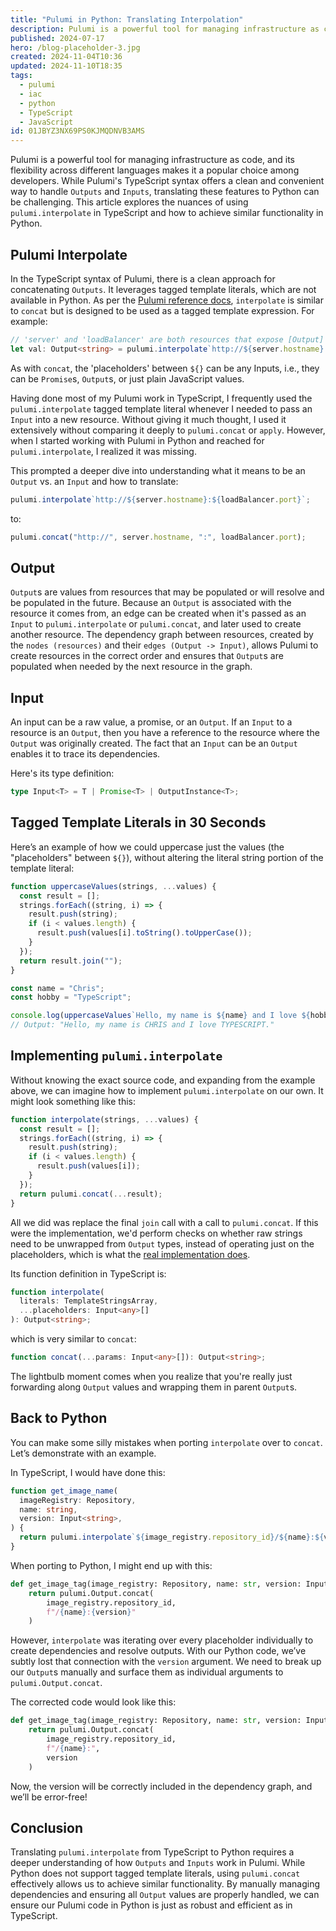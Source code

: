 ```yaml
---
title: "Pulumi in Python: Translating Interpolation"
description: Pulumi is a powerful tool for managing infrastructure as code, and its flexibility across different languages makes it a popular choice among developers. While Pulumi's TypeScript syntax offers a clean and convenient way to handle Outputs and Inputs`, translating these features to Python can be challenging. This article explores the nuances of using `pulumi.interpolate` in TypeScript and how to achieve similar functionality in Python.
published: 2024-07-17
hero: /blog-placeholder-3.jpg
created: 2024-11-04T10:36
updated: 2024-11-10T18:35
tags:
  - pulumi
  - iac
  - python
  - TypeScript
  - JavaScript
id: 01JBYZ3NX69PS0KJMQDNVB3AMS
---
```


Pulumi is a powerful tool for managing infrastructure as code, and its flexibility across different languages makes it a popular choice among developers. While Pulumi's TypeScript syntax offers a clean and convenient way to handle `Outputs` and `Inputs`, translating these features to Python can be challenging. This article explores the nuances of using `pulumi.interpolate` in TypeScript and how to achieve similar functionality in Python.

## Pulumi Interpolate

In the TypeScript syntax of Pulumi, there is a clean approach for concatenating `Outputs`. It leverages tagged template literals, which are not available in Python. As per the [Pulumi reference docs](https://www.pulumi.com/docs/reference/pkg/nodejs/pulumi/pulumi/functions/interpolate.html), `interpolate` is similar to `concat` but is designed to be used as a tagged template expression. For example:

```ts
// 'server' and 'loadBalancer' are both resources that expose [Output] properties.
let val: Output<string> = pulumi.interpolate`http://${server.hostname}:${loadBalancer.port}`;
```

As with `concat`, the 'placeholders' between `${}` can be any Inputs, i.e., they can be `Promise`s, `Output`s, or just plain JavaScript values.

Having done most of my Pulumi work in TypeScript, I frequently used the `pulumi.interpolate` tagged template literal whenever I needed to pass an `Input` into a new resource. Without giving it much thought, I used it extensively without comparing it deeply to `pulumi.concat` or `apply`. However, when I started working with Pulumi in Python and reached for `pulumi.interpolate`, I realized it was missing.

This prompted a deeper dive into understanding what it means to be an `Output` vs. an `Input` and how to translate:

```ts
pulumi.interpolate`http://${server.hostname}:${loadBalancer.port}`;
```

to:

```ts
pulumi.concat("http://", server.hostname, ":", loadBalancer.port);
```

## Output

`Output`s are values from resources that may be populated or will resolve and be populated in the future. Because an `Output` is associated with the resource it comes from, an edge can be created when it's passed as an `Input` to `pulumi.interpolate` or `pulumi.concat`, and later used to create another resource. The dependency graph between resources, created by the `nodes (resources)` and their `edges (Output -> Input)`, allows Pulumi to create resources in the correct order and ensures that `Output`s are populated when needed by the next resource in the graph.

## Input

An input can be a raw value, a promise, or an `Output`. If an `Input` to a resource is an `Output`, then you have a reference to the resource where the `Output` was originally created. The fact that an `Input` can be an `Output` enables it to trace its dependencies.

Here's its type definition:

```ts
type Input<T> = T | Promise<T> | OutputInstance<T>;
```

## Tagged Template Literals in 30 Seconds

Here’s an example of how we could uppercase just the values (the "placeholders" between `${}`), without altering the literal string portion of the template literal:

```js
function uppercaseValues(strings, ...values) {
  const result = [];
  strings.forEach((string, i) => {
    result.push(string);
    if (i < values.length) {
      result.push(values[i].toString().toUpperCase());
    }
  });
  return result.join("");
}

const name = "Chris";
const hobby = "TypeScript";

console.log(uppercaseValues`Hello, my name is ${name} and I love ${hobby}.`);
// Output: "Hello, my name is CHRIS and I love TYPESCRIPT."
```

## Implementing `pulumi.interpolate`

Without knowing the exact source code, and expanding from the example above, we can imagine how to implement `pulumi.interpolate` on our own. It might look something like this:

```js
function interpolate(strings, ...values) {
  const result = [];
  strings.forEach((string, i) => {
    result.push(string);
    if (i < values.length) {
      result.push(values[i]);
    }
  });
  return pulumi.concat(...result);
}
```

All we did was replace the final `join` call with a call to `pulumi.concat`. If this were the implementation, we'd perform checks on whether raw strings need to be unwrapped from `Output` types, instead of operating just on the placeholders, which is what the [real implementation does](https://github.com/pulumi/pulumi/blob/100470d2e72f0c6d16d3cbba661e9509daf43bb8/sdk/nodejs/output.ts#L1072).

Its function definition in TypeScript is:

```ts
function interpolate(
  literals: TemplateStringsArray,
  ...placeholders: Input<any>[]
): Output<string>;
```

which is very similar to `concat`:

```ts
function concat(...params: Input<any>[]): Output<string>;
```

The lightbulb moment comes when you realize that you're really just forwarding along `Output` values and wrapping them in parent `Output`s.

## Back to Python

You can make some silly mistakes when porting `interpolate` over to `concat`. Let’s demonstrate with an example.

In TypeScript, I would have done this:

```ts
function get_image_name(
  imageRegistry: Repository,
  name: string,
  version: Input<string>,
) {
  return pulumi.interpolate`${image_registry.repository_id}/${name}:${version}`;
}
```

When porting to Python, I might end up with this:

```python
def get_image_tag(image_registry: Repository, name: str, version: Input[str]):
	return pulumi.Output.concat(
		image_registry.repository_id,
		f"/{name}:{version}"
	)
```

However, `interpolate` was iterating over every placeholder individually to create dependencies and resolve outputs. With our Python code, we’ve subtly lost that connection with the `version` argument. We need to break up our `Output`s manually and surface them as individual arguments to `pulumi.Output.concat`.

The corrected code would look like this:

```python
def get_image_tag(image_registry: Repository, name: str, version: Input[str]):
	return pulumi.Output.concat(
		image_registry.repository_id,
		f"/{name}:",
		version
	)
```

Now, the version will be correctly included in the dependency graph, and we’ll be error-free!

## Conclusion

Translating `pulumi.interpolate` from TypeScript to Python requires a deeper understanding of how `Outputs` and `Inputs` work in Pulumi. While Python does not support tagged template literals, using `pulumi.concat` effectively allows us to achieve similar functionality. By manually managing dependencies and ensuring all `Output` values are properly handled, we can ensure our Pulumi code in Python is just as robust and efficient as in TypeScript.
